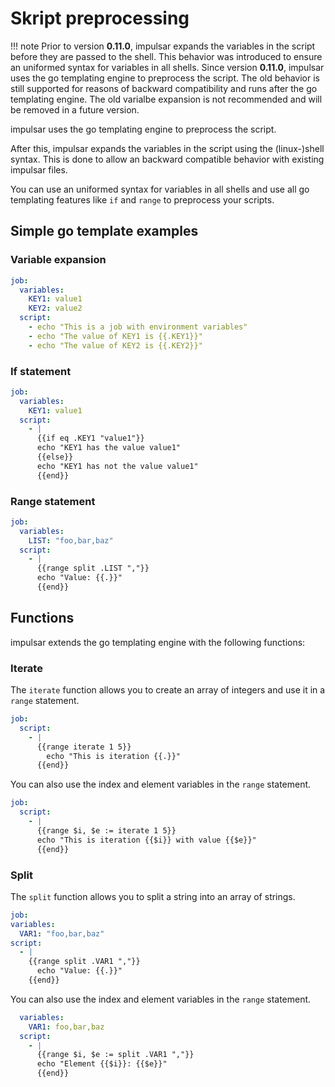 # Skript preprocessing

!!! note
    Prior to version **0.11.0**, impulsar expands the variables in the script before they are passed to the shell.
    This behavior was introduced to ensure an uniformed syntax for variables in all shells.
    Since version **0.11.0**, impulsar uses the go templating engine to preprocess the script.
    The old behavior is still supported for reasons of backward compatibility and runs after the go templating engine.
    The old varialbe expansion is not recommended and will be removed in a future version.

impulsar uses the go templating engine to preprocess the script.

After this, impulsar expands the variables in the script using the (linux-)shell syntax. This is done to allow an backward compatible behavior with existing impulsar files.

You can use an uniformed syntax for variables in all shells and use all go templating features like `if` and `range` to preprocess your scripts.

## Simple go template examples

### Variable expansion
```yaml
job:
  variables:
    KEY1: value1
    KEY2: value2
  script:
    - echo "This is a job with environment variables"
    - echo "The value of KEY1 is {{.KEY1}}"
    - echo "The value of KEY2 is {{.KEY2}}"
```

### If statement

```yaml
job:
  variables:
    KEY1: value1
  script:
    - |
      {{if eq .KEY1 "value1"}}
      echo "KEY1 has the value value1"
      {{else}}
      echo "KEY1 has not the value value1"
      {{end}}
```

### Range statement

```yaml
job:
  variables:
    LIST: "foo,bar,baz"
  script:
    - |
      {{range split .LIST ","}}
      echo "Value: {{.}}"
      {{end}}
```

## Functions

impulsar extends the go templating engine with the following functions:


### Iterate

The `iterate` function allows you to create an array of integers and use it in a `range` statement.

```yaml
job:
  script:
    - |
      {{range iterate 1 5}}
        echo "This is iteration {{.}}"
      {{end}}
```

You can also use the index and element variables in the `range` statement.

```yaml
job:
  script:
    - |
      {{range $i, $e := iterate 1 5}}
      echo "This is iteration {{$i}} with value {{$e}}"
      {{end}}
```


### Split

The `split` function allows you to split a string into an array of strings.

```yaml
job:
variables:
  VAR1: "foo,bar,baz"
script:
  - |
    {{range split .VAR1 ","}}
      echo "Value: {{.}}"
    {{end}}
```

You can also use the index and element variables in the `range` statement.

```yaml
  variables:
    VAR1: foo,bar,baz
  script:
    - |
      {{range $i, $e := split .VAR1 ","}}
      echo "Element {{$i}}: {{$e}}"
      {{end}}
```
